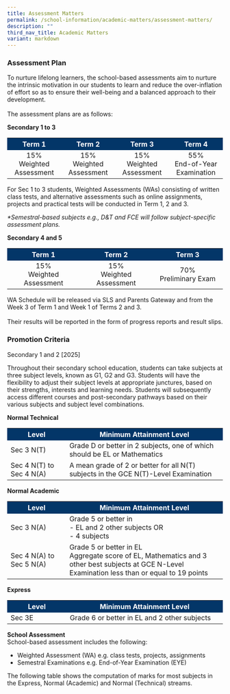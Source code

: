 ```yaml
---
title: Assessment Matters
permalink: /school-information/academic-matters/assessment-matters/
description: ""
third_nav_title: Academic Matters
variant: markdown
---
```

### Assessment Plan
To nurture lifelong learners, the school-based assessments aim to nurture the intrinsic motivation in our students to learn and reduce the over-inflation of effort so as to ensure their well-being and a balanced approach to their development.<br><br>
The assessment plans are as follows:<br>

**Secondary 1 to 3**
<style>
table, th, td {
 border-collapse: collapse;
}
</style>

<table class="center">
  <tbody><tr style="background-color:#033668">
    <th style="font-weight:bold;text-align:center; color:#ffffff;width: 300px;">Term 1</th>
		<th style="font-weight:bold; text-align:center;color:#ffffff;width: 300px;">Term 2</th>
		<th style="font-weight:bold; text-align:center;color:#ffffff;width: 300px;">Term 3</th>
		<th style="font-weight:bold; text-align:center;color:#ffffff;width: 300px;">Term 4</th>
  </tr>
  <tr>
    <td style="text-align:center">15%<br>Weighted Assessment</td>
    <td style="text-align:center">15%<br>Weighted Assessment</td>
    <td style="text-align:center">15%<br>Weighted Assessment</td>
	<td style="text-align:center">55%<br>End-of-Year Examination</td>
  </tr>
</tbody></table>

For Sec 1 to 3 students, Weighted Assessments (WAs) consisting of written class tests, and alternative assessments such as online assignments, projects and practical tests will be conducted in Term 1, 2 and 3.

<em>*Semestral-based subjects e.g., D&amp;T and FCE will follow subject-specific assessment plans.</em>

**Secondary 4 and 5**
<style>
table, th, td {
 border-collapse: collapse;
}
</style>

<table class="center">
  <tbody><tr style="background-color:#033668">
    <th style="font-weight:bold;text-align:center; color:#ffffff;width: 300px;">Term 1</th>
		<th style="font-weight:bold; text-align:center;color:#ffffff;width: 300px;">Term 2</th>
		<th style="font-weight:bold; text-align:center;color:#ffffff;width: 300px;">Term 3</th>
  </tr>
  <tr>
    <td style="text-align:center">15%<br>Weighted Assessment</td>
    <td style="text-align:center">15%<br>Weighted Assessment</td>
    <td style="text-align:center">70%<br>Preliminary Exam
</td></tr></tbody></table>

WA Schedule will be released via SLS and Parents Gateway and from the Week 3 of Term 1 and Week 1 of Terms 2 and 3.<br><br>Their results will be reported in the form of progress reports and result slips.

### Promotion Criteria
Secondary 1 and 2 \[2025\]

Throughout their secondary school education, students can take subjects at three subject levels, known as G1, G2 and G3. Students will have the flexibility to adjust their subject levels at appropriate junctures, based on their strengths, interests and learning needs. Students will subsequently access different courses and post-secondary pathways based on their various subjects and subject level combinations.

**Normal Technical**
<style>
table, th, td {
 border-collapse: collapse;
}
</style>

	
<table>
  <tbody><tr style="background-color:#033668">
    <th style="font-weight:bold; color:#ffffff;width: 200px;">Level</th>
		<th style="font-weight:bold; color:#ffffff;  width: 600px;">Minimum Attainment Level</th>
  </tr>
  <tr>
    <td class="tg-lm9i">Sec 3 N(T)</td>
    <td class="tg-lm9i">Grade D or better in 2 subjects, one of which should be EL or Mathematics</td>
  </tr>
  <tr>
    <td class="tg-lm9i">Sec 4 N(T) to Sec 4 N(A)</td>
    <td class="tg-lm9i">A mean grade of 2 or better for all N(T) subjects in the GCE N(T)-Level Examination</td>
  </tr>
</tbody></table>



**Normal Academic**
<style>
table, th, td {
 border-collapse: collapse;
}
</style>

	
<table>
  <tbody><tr style="background-color:#033668">
    <th style="font-weight:bold; color:#ffffff;width: 200px;">Level</th>
		<th style="font-weight:bold; color:#ffffff;  width: 600px;">Minimum Attainment Level</th>
  </tr>
  <tr>
    <td>Sec 3 N(A)</td>
    <td>Grade 5 or better in<br>- EL and 2 other subjects OR<br>- 4 subjects</td>
  </tr>
  <tr>
    <td>Sec 4 N(A) to Sec 5 N(A)</td>
    <td>Grade 5 or better in EL<br>Aggregate score of EL, Mathematics and 3 other best subjects at GCE N-Level Examination less than or equal to 19 points</td>
  </tr>
</tbody></table>



**Express**
<style>
table, th, td {
 border-collapse: collapse;
}
</style>

	
<table>
  <tbody><tr style="background-color:#033668">
    <th style="font-weight:bold; color:#ffffff;width: 200px;">Level</th>
		<th style="font-weight:bold; color:#ffffff;  width: 600px;">Minimum Attainment Level</th>
  </tr>
  <tr>
    <td>Sec 3E</td>
    <td>Grade 6 or better in EL and 2 other subjects</td>
  </tr>
</tbody></table>



**School Assessment** <br>
School-based assessment includes the following:

*   Weighted Assessment (WA) e.g. class tests, projects, assignments
*   Semestral Examinations e.g. End-of-Year Examination (EYE)

The following table shows the computation of marks for most subjects in the Express, Normal (Academic) and Normal (Technical) streams.